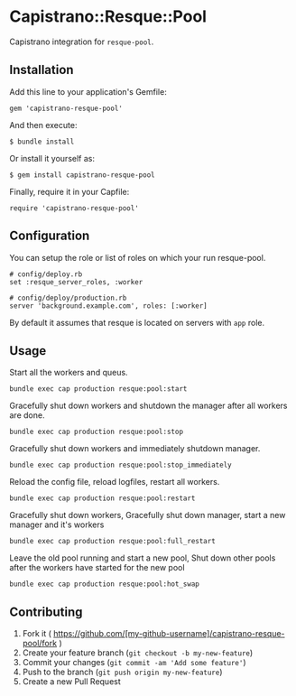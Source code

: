# Capistrano::Resque::Pool

Capistrano integration for `resque-pool`.


## Installation

Add this line to your application's Gemfile:

    gem 'capistrano-resque-pool'

And then execute:

    $ bundle install

Or install it yourself as:

    $ gem install capistrano-resque-pool

Finally, require it in your Capfile:

    require 'capistrano-resque-pool'


## Configuration

You can setup the role or list of roles on which your run resque-pool.

```
# config/deploy.rb
set :resque_server_roles, :worker

# config/deploy/production.rb
server 'background.example.com', roles: [:worker]
```

By default it assumes that resque is located on servers with `app` role.


## Usage

Start all the workers and queus.

    bundle exec cap production resque:pool:start

Gracefully shut down workers and shutdown the manager after all workers are done.

    bundle exec cap production resque:pool:stop

Gracefully shut down workers and immediately shutdown manager.

    bundle exec cap production resque:pool:stop_immediately

Reload the config file, reload logfiles, restart all workers.

    bundle exec cap production resque:pool:restart

Gracefully shut down workers, Gracefully shut down manager, start a new manager and it's workers

    bundle exec cap production resque:pool:full_restart

Leave the old pool running and start a new pool, Shut down other pools after the workers have started for the new pool

    bundle exec cap production resque:pool:hot_swap


## Contributing

1. Fork it ( https://github.com/[my-github-username]/capistrano-resque-pool/fork )
2. Create your feature branch (`git checkout -b my-new-feature`)
3. Commit your changes (`git commit -am 'Add some feature'`)
4. Push to the branch (`git push origin my-new-feature`)
5. Create a new Pull Request
